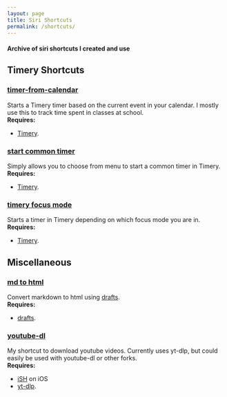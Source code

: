 ```yaml
---
layout: page
title: Siri Shortcuts
permalink: /shortcuts/
---
```


#### Archive of siri shortcuts I created and use

## Timery Shortcuts
### [timer-from-calendar](https://www.icloud.com/shortcuts/cf95030290d74218a7041d422128a824)
Starts a Timery timer based on the current event in your calendar. I mostly use this to track time spent in classes at school.   
**Requires:**  
- [Timery](https://timeryapp.com).

### [start common timer](https://www.icloud.com/shortcuts/c106377e64ce41f6a31064ef27f5c870)
Simply allows you to choose from menu to start a common timer in Timery.   
**Requires:**  
- [Timery](https://timeryapp.com).

### [timery focus mode](https://www.icloud.com/shortcuts/0f0f6190800043ffa5580798f249e119)
Starts a timer in Timery depending on which focus mode you are in.   
**Requires:**   
- [Timery](https://timeryapp.com).

## Miscellaneous
### [md to html](https://www.icloud.com/shortcuts/258cef390cbd4457a4fd03335ce3ba9b)
Convert markdown to html using [drafts](https://getdrafts.com).    
**Requires:**  
- [drafts](https://getdrafts.com).

### [youtube-dl](https://www.icloud.com/shortcuts/2433d91b28f942cb989b14211af20f9b)
My shortcut to download youtube videos. Currently uses yt-dlp, but could easily be used with youtube-dl or other forks.  
**Requires:**  
- [iSH](https://github.com/ish-app/ish) on iOS
- [yt-dlp](https://github.com/yt-dlp/yt-dlp).
